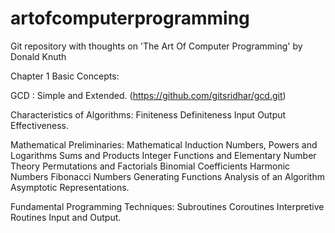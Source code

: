 # artofcomputerprogramming
Git repository with thoughts on 'The Art Of Computer Programming' by Donald Knuth

Chapter 1 Basic Concepts:

  GCD : Simple and Extended. (https://github.com/gitsridhar/gcd.git)

  Characteristics of Algorithms:
    Finiteness
    Definiteness
    Input
    Output
    Effectiveness.
    
  Mathematical Preliminaries:
    Mathematical Induction
    Numbers, Powers and Logarithms
    Sums and Products
    Integer Functions and Elementary Number Theory
    Permutations and Factorials
    Binomial Coefficients
    Harmonic Numbers
    Fibonacci Numbers
    Generating Functions
    Analysis of an Algorithm
    Asymptotic Representations.
  
  Fundamental Programming Techniques:
    Subroutines
    Coroutines
    Interpretive Routines
    Input and Output.
    
